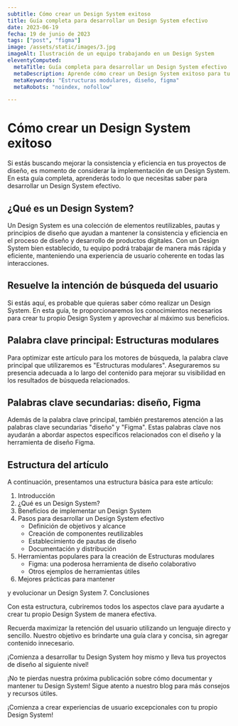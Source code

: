 ```yaml
---
subtitle: Cómo crear un Design System exitoso
title: Guía completa para desarrollar un Design System efectivo
date: 2023-06-19
fecha: 19 de junio de 2023
tags: ["post", "figma"]
image: /assets/static/images/3.jpg
imageAlt: Ilustración de un equipo trabajando en un Design System
eleventyComputed:
  metaTitle: Guía completa para desarrollar un Design System efectivo
  metaDescription: Aprende cómo crear un Design System exitoso para tu proyecto. Descubre las mejores prácticas, herramientas y consejos para optimizar tu flujo de trabajo y mejorar la consistencia en el diseño. ¡Comienza a crear experiencias de usuario excepcionales con tu propio Design System!
  metaKeywords: "Estructuras modulares, diseño, figma"
  metaRobots: "noindex, nofollow"

---
```


# Cómo crear un Design System exitoso

Si estás buscando mejorar la consistencia y eficiencia en tus proyectos de diseño, es momento de considerar la implementación de un Design System. En esta guía completa, aprenderás todo lo que necesitas saber para desarrollar un Design System efectivo.

## ¿Qué es un Design System?

Un Design System es una colección de elementos reutilizables, pautas y principios de diseño que ayudan a mantener la consistencia y eficiencia en el proceso de diseño y desarrollo de productos digitales. Con un Design System bien establecido, tu equipo podrá trabajar de manera más rápida y eficiente, manteniendo una experiencia de usuario coherente en todas las interacciones.

## Resuelve la intención de búsqueda del usuario

Si estás aquí, es probable que quieras saber cómo realizar un Design System. En esta guía, te proporcionaremos los conocimientos necesarios para crear tu propio Design System y aprovechar al máximo sus beneficios.


## Palabra clave principal: Estructuras modulares

Para optimizar este artículo para los motores de búsqueda, la palabra clave principal que utilizaremos es "Estructuras modulares". Aseguraremos su presencia adecuada a lo largo del contenido para mejorar su visibilidad en los resultados de búsqueda relacionados.

## Palabras clave secundarias: diseño, Figma

Además de la palabra clave principal, también prestaremos atención a las palabras clave secundarias "diseño" y "Figma". Estas palabras clave nos ayudarán a abordar aspectos específicos relacionados con el diseño y la herramienta de diseño Figma.

## Estructura del artículo

A continuación, presentamos una estructura básica para este artículo:

1. Introducción
2. ¿Qué es un Design System?
3. Beneficios de implementar un Design System
4. Pasos para desarrollar un Design System efectivo
   - Definición de objetivos y alcance
   - Creación de componentes reutilizables
   - Establecimiento de pautas de diseño
   - Documentación y distribución
5. Herramientas populares para la creación de Estructuras modulares
   - Figma: una poderosa herramienta de diseño colaborativo
   - Otros ejemplos de herramientas útiles
6. Mejores prácticas para mantener

 y evolucionar un Design System
7. Conclusiones

Con esta estructura, cubriremos todos los aspectos clave para ayudarte a crear tu propio Design System de manera efectiva.

Recuerda maximizar la retención del usuario utilizando un lenguaje directo y sencillo. Nuestro objetivo es brindarte una guía clara y concisa, sin agregar contenido innecesario.

¡Comienza a desarrollar tu Design System hoy mismo y lleva tus proyectos de diseño al siguiente nivel!

¡No te pierdas nuestra próxima publicación sobre cómo documentar y mantener tu Design System! Sigue atento a nuestro blog para más consejos y recursos útiles.

¡Comienza a crear experiencias de usuario excepcionales con tu propio Design System!
```
